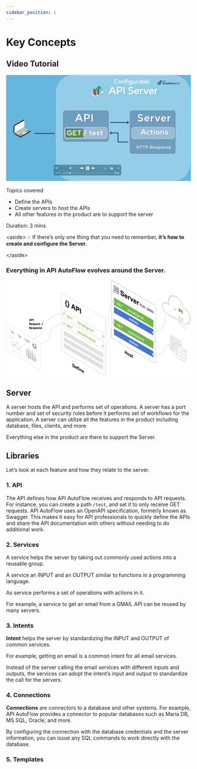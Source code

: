 ```yaml
---
sidebar_position: 1
---
```

# Key Concepts

## Video Tutorial

![Untitled](Untitled.png)

Topics covered

- Define the APIs
- Create servers to host the APIs
- All other features in the product are to support the server

Duration:  3 mins

&lt;aside&gt;
💡 If there’s only one thing that you need to remember, 
**it’s how to create and configure the Server.**

&lt;/aside&gt;

### Everything in API AutoFlow evolves around the Server.

![Picture1.png](Picture1.png)

## Server

A server hosts the API and performs set of operations.  A server has a port number and set of security rules before it performs set of workflows for the application.  A server can utilize all the features in the product including database, files, clients, and more

Everything else in the product are there to support the Server.

## Libraries

Let’s look at each feature and how they relate to the server.

### 1. API

The API defines how API AutoFlow receives and responds to API requests. For instance, you can create a path `/test`, and set it to only receive GET requests. API AutoFlow uses an OpenAPI specification, formerly known as Swagger. This makes it easy for API professionals to quickly define the APIs and share the API documentation with others without needing to do additional work.

### 2. Services

A service helps the server by taking out commonly used actions into a reusable group.

A service an INPUT and an OUTPUT similar to functions in a programming language.

As service performs a set of operations with actions in it.

For example, a service to get an email from a GMAIL API can be reused by many servers.

### 3. Intents

**Intent** helps the server by standardizing the INPUT and OUTPUT of common services.  

For example, getting an email is a common intent for all email services. 

Instead of the server calling the email services with different inputs and outputs, the services can adopt the intent’s input and output to standardize the call for the servers.

### 4. Connections

**Connections** are connectors to a database and other systems.  For example, API AutoFlow provides a connector to popular databases such as Maria DB, MS SQL, Oracle, and more.

By configuring the connection with the database credentials and the server information, you can issue any SQL commands to work directly with the database.

### 5. Templates